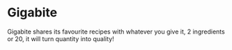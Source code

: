 # Gigabite
Gigabite shares its favourite recipes with whatever you give it, 2 ingredients or 20, it will turn quantity into quality!
